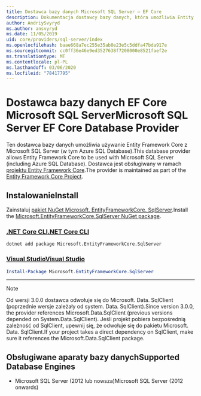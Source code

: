```yaml
---
title: Dostawca bazy danych Microsoft SQL Server — EF Core
description: Dokumentacja dostawcy bazy danych, która umożliwia Entity Framework Core, które mają być używane z Microsoft SQL Server
author: AndriySvyryd
ms.author: ansvyryd
ms.date: 11/05/2019
uid: core/providers/sql-server/index
ms.openlocfilehash: baae668a7ec255e35ab0e23e5c5ddfa47bda917e
ms.sourcegitcommit: cc0ff36e46e9ed3527638f7208000e8521faef2e
ms.translationtype: MT
ms.contentlocale: pl-PL
ms.lasthandoff: 03/06/2020
ms.locfileid: "78417795"
---
```

# <a name="microsoft-sql-server-ef-core-database-provider"></a><span data-ttu-id="2594b-103">Dostawca bazy danych EF Core Microsoft SQL Server</span><span class="sxs-lookup"><span data-stu-id="2594b-103">Microsoft SQL Server EF Core Database Provider</span></span>

<span data-ttu-id="2594b-104">Ten dostawca bazy danych umożliwia używanie Entity Framework Core z Microsoft SQL Server (w tym Azure SQL Database).</span><span class="sxs-lookup"><span data-stu-id="2594b-104">This database provider allows Entity Framework Core to be used with Microsoft SQL Server (including Azure SQL Database).</span></span> <span data-ttu-id="2594b-105">Dostawca jest obsługiwany w ramach [projektu Entity Framework Core](https://github.com/aspnet/EntityFrameworkCore).</span><span class="sxs-lookup"><span data-stu-id="2594b-105">The provider is maintained as part of the [Entity Framework Core Project](https://github.com/aspnet/EntityFrameworkCore).</span></span>

## <a name="install"></a><span data-ttu-id="2594b-106">Instalowanie</span><span class="sxs-lookup"><span data-stu-id="2594b-106">Install</span></span>

<span data-ttu-id="2594b-107">Zainstaluj [pakiet NuGet Microsoft. EntityFrameworkCore. SqlServer](https://www.nuget.org/packages/Microsoft.EntityFrameworkCore.SqlServer/).</span><span class="sxs-lookup"><span data-stu-id="2594b-107">Install the [Microsoft.EntityFrameworkCore.SqlServer NuGet package](https://www.nuget.org/packages/Microsoft.EntityFrameworkCore.SqlServer/).</span></span>

### <a name="net-core-cli"></a>[<span data-ttu-id="2594b-108">.NET Core CLI</span><span class="sxs-lookup"><span data-stu-id="2594b-108">.NET Core CLI</span></span>](#tab/dotnet-core-cli)

```dotnetcli
dotnet add package Microsoft.EntityFrameworkCore.SqlServer
```

### <a name="visual-studio"></a>[<span data-ttu-id="2594b-109">Visual Studio</span><span class="sxs-lookup"><span data-stu-id="2594b-109">Visual Studio</span></span>](#tab/vs)

``` powershell
Install-Package Microsoft.EntityFrameworkCore.SqlServer
```

***

> [!NOTE]
> <span data-ttu-id="2594b-110">Od wersji 3.0.0 dostawca odwołuje się do Microsoft. Data. SqlClient (poprzednie wersje zależały od system. Data. SqlClient).</span><span class="sxs-lookup"><span data-stu-id="2594b-110">Since version 3.0.0, the provider references Microsoft.Data.SqlClient (previous versions depended on System.Data.SqlClient).</span></span> <span data-ttu-id="2594b-111">Jeśli projekt pobiera bezpośrednią zależność od SqlClient, upewnij się, że odwołuje się do pakietu Microsoft. Data. SqlClient.</span><span class="sxs-lookup"><span data-stu-id="2594b-111">If your project takes a direct dependency on SqlClient, make sure it references the Microsoft.Data.SqlClient package.</span></span>

## <a name="supported-database-engines"></a><span data-ttu-id="2594b-112">Obsługiwane aparaty bazy danych</span><span class="sxs-lookup"><span data-stu-id="2594b-112">Supported Database Engines</span></span>

* <span data-ttu-id="2594b-113">Microsoft SQL Server (2012 lub nowsza)</span><span class="sxs-lookup"><span data-stu-id="2594b-113">Microsoft SQL Server (2012 onwards)</span></span>
